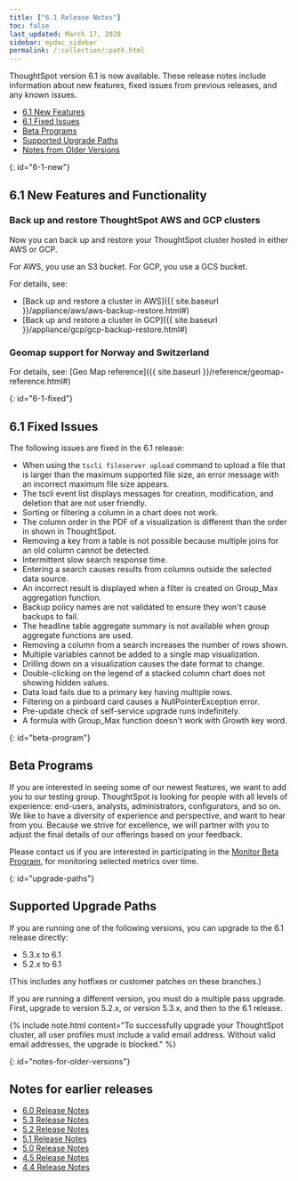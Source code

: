 ```yaml
---
title: ["6.1 Release Notes"]
toc: false
last_updated: March 17, 2020
sidebar: mydoc_sidebar
permalink: /:collection/:path.html
---
```


ThoughtSpot version 6.1 is now available. These release notes include information about new features,
fixed issues from previous releases, and any known issues.

* [6.1 New Features](#6-new)
* [6.1 Fixed Issues](#6-fixed)
* [Beta Programs](#beta-program)
* [Supported Upgrade Paths](#upgrade-paths)
* [Notes from Older Versions](#notes-for-older-versions)

{: id="6-1-new"}
## 6.1 New Features and Functionality

### Back up and restore ThoughtSpot AWS and GCP clusters

Now you can back up and restore your ThoughtSpot cluster hosted in either AWS or GCP.

For AWS, you use an S3 bucket. For GCP, you use a GCS bucket.

For details, see:
- [Back up and restore a cluster in AWS]({{ site.baseurl }}/appliance/aws/aws-backup-restore.html#)
- [Back up and restore a cluster in GCP]({{ site.baseurl }}/appliance/gcp/gcp-backup-restore.html#)

### Geomap support for Norway and Switzerland

For details, see: [Geo Map reference]({{ site.baseurl }}/reference/geomap-reference.html#)

{: id="6-1-fixed"}
## 6.1 Fixed Issues

The following issues are fixed in the 6.1 release:

  - When using the `tscli fileserver upload` command to upload a file that is larger than the maximum supported file size, an error message with an incorrect maximum file size appears.
  - The tscli event list displays messages for creation, modification, and deletion that are not user friendly.
  - Sorting or filtering a column in a chart does not work.
  - The column order in the PDF of a visualization is different than the order in shown in ThoughtSpot.
  - Removing a key from a table is not possible because multiple joins for an old column cannot be detected.
  - Intermittent slow search response time.
  - Entering a search causes results from columns outside the selected data source.
  - An incorrect result is displayed when a filter is created on Group_Max aggregation function.
  - Backup policy names are not validated to ensure they won't cause backups to fail.
  - The headline table aggregate summary is not available when group aggregate functions are used.
  - Removing a column from a search increases the number of rows shown.
  - Multiple variables cannot be added to a single map visualization.
  - Drilling down on a visualization causes the date format to change.
  - Double-clicking on the legend of a stacked column chart does not showing hidden values.
  - Data load fails due to a primary key having multiple rows.
  - Filtering on a pinboard card causes a NullPointerException error.
  - Pre-update check of self-service upgrade runs indefinitely.
  - A formula with Group_Max function doesn't work with Growth key word.

{: id="beta-program"}
## Beta Programs
If you are interested in seeing some of our newest features, we want to add you to our testing group. ThoughtSpot is looking for people with all levels of experience: end-users, analysts, administrators, configurators, and so on.
We like to have a diversity of experience and perspective, and want to hear from you. Because we strive for excellence, we will partner with you to adjust the final details of our offerings based on your feedback.

Please contact us if you are interested in participating in the <a href="mailto:BetaProgram@thoughtspot.com?subject=Montor%20Beta%20Program%20Request" target="_blank">Monitor Beta Program</a>, for monitoring selected metrics over time.

{: id="upgrade-paths"}
## Supported Upgrade Paths

If you are running one of the following versions, you can upgrade to the 6.1 release
directly:

* 5.3.x to 6.1
* 5.2.x to 6.1

(This includes any hotfixes or customer patches on these branches.)

If you are running a different version, you must do a multiple pass upgrade.
First, upgrade to version 5.2.x, or version 5.3.x, and then to the 6.1 release.

{% include note.html content="To successfully upgrade your ThoughtSpot cluster, all user profiles must include a valid email address. Without valid email addresses, the upgrade is blocked." %}

{: id="notes-for-older-versions"}
## Notes for earlier releases

* [6.0 Release Notes](/6.0/pdf/ThoughtSpot_Release_Notes_6.0.pdf)
* [5.3 Release Notes](/5.3/pdf/ThoughtSpot_Release_Notes_5.3.pdf)
* [5.2 Release Notes](/5.2/pdf/ThoughtSpot_Release_Notes_5.2.pdf)
* [5.1 Release Notes](/5.1/pdf/ThoughtSpot_Release_Notes_5.1.pdf)
* [5.0 Release Notes](/5.0/pdf/ThoughtSpot_Release_Notes_5.0.pdf)
* [4.5 Release Notes](/4.5/pdf/ThoughtSpot_Release_Notes_4.5.pdf)
* [4.4 Release Notes](/4.4/pdf/ThoughtSpot_Release_Notes_4.4.pdf)
